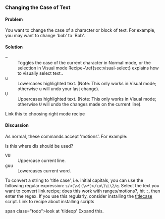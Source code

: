 ### Changing the Case of Text

<h4>Problem</h4>

You want to change the case of a character or block of text. For example,
you may want to change 'bob' to 'Bob'.

<h4>Solution</h4>

<dl>
  <dt><kbd>~</kbd>
  <dd>Toggles the case of the current character in Normal
  mode, or the selection in Visual mode <span class="fn">Recipe~\ref{sec:visual-select}
    explains how to visually select text.</span>.</dd>
  <dt><kbd>u</kbd></dt>
  <dd>Lowercases highlighted text. (Note: This only works in
  Visual mode; otherwise <kbd>u</kbd> will undo your last change).</dd>
  <dt><kbd>U</kbd>
  <dd>Uppercases highlighted text. (Note: This only works in
Visual mode; otherwise <kbd>U</kbd> will undo the changes made on the
current line).</dd>
</dl>

<span class="todo">Link this to choosing right mode recipe</span></p>

<h4>Discussion</h4>

As normal, these commands accept 'motions'. For example:</p>

<span class="todo">Is this where dls should be used?</span></p>

<dl>
  <dt><kbd>VU</kbd></dt>
  <dd>Uppercase current line.</dd>
  <dt><kbd>guu</kbd></dt>
  <dd>Lowercases current word.</dd>
</dl>   

To convert a string to 'title case', i.e. initial capitals, you can use the
following regular expression: <code>s/\<\(\w\)\(\w*\)\>/\u\1\L\2/g</code>.
Select the text you want to convert <span class="todo">link recipe; does this
  work with ranges/motions?</span>, hit <kbd>:</kbd>, then
enter the regex.  If you use this regularly, consider installing the
<a href="http://www.vim.org/scripts/script.php?script_id=439">titlecase</a>
script. <span class="todo">Link to recipe about installing scripts</span>

span class="todo">look at 'tildeop'</span>
<span class="todo">Expand this</span>.
